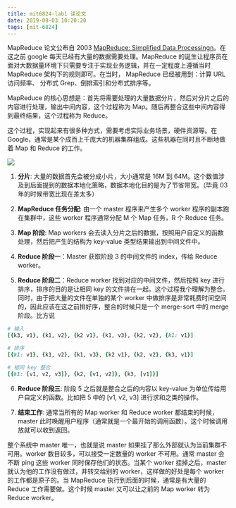 ```yaml
---
title: mit6824-lab1 读论文
date: 2019-08-03 10:20:20
tags: [mit-6824]
---
```

MapReduce 论文公布自 2003 [MapReduce: Simplified Data Processingn](https://research.google.com/archive/mapreduce-osdi04.pdf)。在这之前 google 每天已经有大量的数据需要处理。MapReduce 的诞生让程序员在面对大数据量环境下只需要专注于实现业务逻辑，并在一定程度上遵循当时 MapReduce 架构下的规则即可。在当时， MapReduce 已经被用到：计算 URL 访问频率、 分布式 Grep、倒排索引和分布式排序等。

MapReduce 的核心思想是：首先将需要处理的大量数据分片，然后对分片之后的内容进行处理，输出中间内容，这个过程称为 Map。随后再整合这些中间内容得到最终结果，这个过程称为 Reduce。

这个过程，实现起来有很多种方式，需要考虑实际业务场景，硬件资源等。在 Google，通常是某个成百上千庞大的机器集群组成。这些机器在同时且不断地做着 Map 和 Reduce 的工作。

![](http://ww1.sinaimg.cn/large/a67b702fly1g5mcdixbwcj20l80bpdg7.jpg)


1. **分片**: 大量的数据首先会被分成小片，大小通常是 16M 到 64M。这个数值涉及到后面提到的数据本地化策略，数据本地化目的是为了节省带宽。（毕竟 03 年的时候带宽比现在差太多）

2. **MapReduce 任务分配**: 由一个 master 程序来产生多个 worker 程序的副本跑在集群中，这些 worker 程序通常分配 M 个 Map 任务，R 个 Reduce 任务。

3. **Map 阶段**: Map workers 会去读入分片之后的数据，按照用户自定义的函数处理，然后把产生的结构为 key-value 类型结果输出到中间文件中。

4. **Reduce 阶段一**：Master 获取阶段 3 的中间文件的 index，传给 Reduce worker。

5. **Reduce 阶段二**：Reduce worker 找到对应的中间文件，然后按照 key 进行排序，排序的目的是让相同 key 的文件排在一起。这个过程我个理解为整合。同时，由于把大量的文件在单独的某个 worker 中做排序是非常耗费时间空间的，因此应该在这之前排好序，整合的时候只是一个 merge-sort 中的 merge 阶段。比方说
```ruby
# 输入
[{k3, v1}, {k1, v2}, {k2 v1}, {k1, v3}, {k2, v2}, {k1: v1}]

# 排序
[{k1: v1}, {k1, v2}, {k1, v3}, {k2 v1}, {k2, v2}, {k3, v1}]

# 相同 key 整合
[{k1: [v1, v2, v3]}, {k2, [v1, v2]}, {k3, [v1]}]
```

6. **Reduce 阶段三**: 阶段 5 之后就是整合之后的内容以 key-value 为单位传给用户自定义的函数。比如把 5 中的 [v1, v2, v3] 进行求和之类的操作。

7. **结束工作**: 通常当所有的 Map worker 和 Reduce worker 都结束的时候，master 此时唤醒用户程序（通常就是一个最开始的调用函数）。这个时候调用放就可以收到返回。

整个系统中 master 唯一，也就是说 master 如果挂了那么外部就认为当前集群不可用。worker 数目较多，可以接受一定数量的 worker 不可用。通常 master 会不断 ping 这些 worker 同时保存他们的状态。当某个 worker 挂掉之后，master 就认为他的工作没有做过，并转交给别的 worker，这样做的好处是每个 worker 的工作都是原子的。当 MapReduce 执行到后面的时候，通常是有大量的 Reduce 工作需要做。这个时候 master 又可以让之前的 Map worker 转为 Reduce worker。

